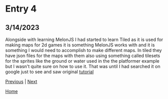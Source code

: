 # Entry 4
## 3/14/2023

Alongside with learning MelonJS I had started to learn Tiled as it is used for making maps for 2d games it is something MelonJS works with and it is something I would need to accomplish to make different maps. In tiled they have json files for the maps with them also using something called tilesets for the sprites like the ground or water used in the the platformer example but I wasn't quite sure on how to use it. That was until I had searched it on google just to see and saw original [tutorial](http://melonjs.github.io/tutorial-platformer/#part1) 




[Previous](entry03.md) | [Next](entry05.md)

[Home](../README.md)